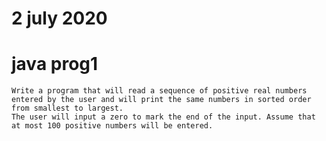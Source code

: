 # 2 july 2020

# java prog1
    Write a program that will read a sequence of positive real numbers entered by the user and will print the same numbers in sorted order from smallest to largest. 
    The user will input a zero to mark the end of the input. Assume that at most 100 positive numbers will be entered.
